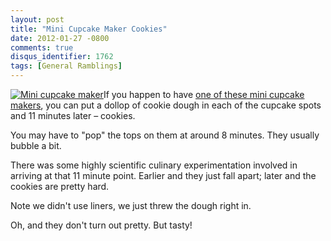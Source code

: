 ```yaml
---
layout: post
title: "Mini Cupcake Maker Cookies"
date: 2012-01-27 -0800
comments: true
disqus_identifier: 1762
tags: [General Ramblings]
---
```

[![Mini cupcake
maker](http://ecx.images-amazon.com/images/I/61BGkRGBWsL._AA300_.jpg)](http://www.amazon.com/dp/B002E1PJ8Q?tag=mhsvortex)If
you happen to have [one of these mini cupcake
makers](http://www.amazon.com/dp/B002E1PJ8Q?tag=mhsvortex), you can put
a dollop of cookie dough in each of the cupcake spots and 11 minutes
later – cookies.

You may have to "pop" the tops on them at around 8 minutes. They usually
bubble a bit.

There was some highly scientific culinary experimentation involved in
arriving at that 11 minute point. Earlier and they just fall apart;
later and the cookies are pretty hard.

Note we didn't use liners, we just threw the dough right in.

Oh, and they don't turn out pretty. But tasty!
